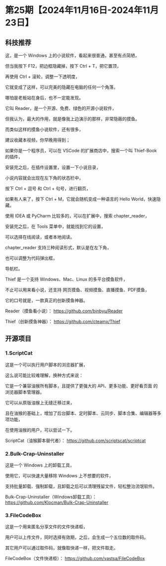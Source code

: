 # 第25期【2024年11月16日-2024年11月23日】

## 科技推荐

这，是一个 Windows 上的小说软件，看起来很普通，甚至有点简陋，

但当我按下 F12，把边框隐藏掉，按下 Ctrl + T，把它置顶，

再使用 Ctrl + 滚轮，调整一下透明度，

它就变成了这样，可以完美的隐藏在电脑的任何一个角落，

哪怕是老板站在身后，也不一定能发现。

它叫 Reader，是一个开源、免费、绿色的开源小说软件，

但我认为，最大的作用，就是像我上边演示的那样，非常隐蔽的摸鱼。

而类似这样的摸鱼小说软件，还有很多，

建议收藏本视频，你早晚用得到；

如果你是一个程序员，可以在 VSCode 的扩展商店中，搜索一个叫 Thief-Book 的插件，

安装完之后，在插件设置里，设置一下小说目录，

小说内容就会出现在左下角的状态栏中，

按下 Ctrl + 逗号 和 Ctrl  + 句号，进行翻页，

如果有人来了，按下 Ctrl + M，它就会随机变成一种语言的 Hello World，快速隐藏。

使用 IDEA 或 PyCharm 比较多的，可以在扩展中，搜索 chapter_reader，

安装完之后，在 Tools 菜单中，就能找到它的设置，

可以选择在线阅读，或者本地阅读。

chapter_reader 支持三种阅读形式，默认是在左下角，

也可以调整为代码弹出框，

导航栏。

Thief 是一个支持 Windows、Mac、Linux 的多平台摸鱼软件，

不止可以用来看小说，还支持 网页摸鱼、视频摸鱼、直播摸鱼、PDF摸鱼，

它的口号就是，一款真正的创新摸鱼神器。

Reader（摸鱼看小说）：
https://github.com/binbyu/Reader

Thief（创新摸鱼神器）：
https://github.com/cteamx/Thief


## 开源项目

### 1.ScriptCat 

这是一个可以执行用户脚本的浏览器扩展，

这么说可能比较难理解，换种方式来说：

它是一个兼容油猴所有脚本，且提供了更强大的 API、更多功能、更好看页面 的浏览器脚本管理器。

它可以从原版油猴上无缝迁移过来，

且在油猴的基础上，增加了后台脚本、定时脚本、云同步、脚本合集、编辑器等多项功能，

在使用油猴的用户，可以尝试一下。

ScriptCat（油猴脚本替代者）：
https://github.com/scriptscat/scriptcat

### 2.Bulk-Crap-Uninstaller

这是一个 Windows 上的卸载工具，

使用它，可以快速大量移除 Windows 上不想要的软件，

支持批量卸载、强制卸载，且卸载之后可以清理残留文件，轻松整治流氓软件。

Bulk-Crap-Uninstaller（Windows卸载工具）：
https://github.com/Klocman/Bulk-Crap-Uninstaller

### 3.FileCodeBox

这是一个用来匿名分享文件的文件快递柜，

用户可以上传文件，同时选择有效期，之后，会生成一个五位数的取件码。

其它用户可以通过取件码，就像取快递一样，把文件取走。

FileCodeBox（文件快递柜）：
https://github.com/vastsa/FileCodeBox
